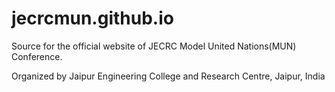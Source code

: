 jecrcmun.github.io
==================
Source for the official website of JECRC Model United Nations(MUN) Conference.

Organized by Jaipur Engineering College and Research Centre, Jaipur, India
